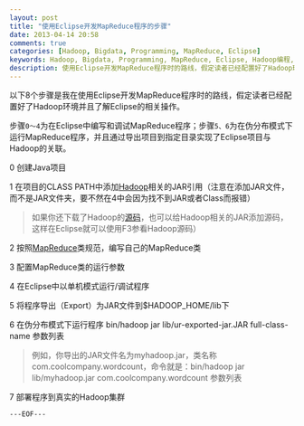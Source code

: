 ```yaml
---
layout: post
title: "使用Eclipse开发MapReduce程序的步骤"
date: 2013-04-14 20:58
comments: true
categories: [Hadoop, Bigdata, Programming, MapReduce, Eclipse]
keywords: Hadoop, Bigdata, Programming, MapReduce, Eclipse, Hadoop编程, MapReduce类, 大数据, Java编程
description: 使用Eclipse开发MapReduce程序时的路线，假定读者已经配置好了Hadoop环境并且了解Eclipse的相关操作。
---
```


以下8个步骤是我在使用Eclipse开发MapReduce程序时的路线，假定读者已经配置好了Hadoop环境并且了解Eclipse的相关操作。

步骤`0～4`为在Eclipse中编写和调试MapReduce程序；步骤`5、6`为在伪分布模式下运行MapReduce程序，并且通过导出项目到指定目录实现了Eclipse项目与Hadoop的关联。

0 创建Java项目

1 在项目的CLASS PATH中添加[Hadoop][hadoop]相关的JAR引用（注意在添加JAR文件，而不是JAR文件夹，要不然在4中会因为找不到JAR或者Class而报错）

> 如果你还下载了Hadoop的[源码][download]，也可以给Hadoop相关的JAR添加源码，这样在Eclipse就可以使用F3参看Hadoop源码）

2 按照[MapReduce][mapred]类规范，编写自己的MapReduce类

3 配置MapReduce类的运行参数

4 在Eclipse中以单机模式运行/调试程序

5 将程序导出（Export）为JAR文件到$HADOOP_HOME/lib下

6 在伪分布模式下运行程序 bin/hadoop jar lib/ur-exported-jar.JAR full-class-name 参数列表

> 例如，你导出的JAR文件名为myhadoop.jar，类名称com.coolcompany.wordcount，命令就是：bin/hadoop jar lib/myhadoop.jar com.coolcompany.wordcount 参数列表

7 部署程序到真实的Hadoop集群


`---EOF---`

[hadoop]: http://hadoop.apache.org/
[download]: http://hadoop.apache.org/releases.html
[mapred]: http://hadoop.apache.org/docs/r1.0.4/mapred_tutorial.html
